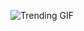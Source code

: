 
<!-- GIF_SECTION -->
![Trending GIF](https://media4.giphy.com/media/v1.Y2lkPThiYjIxNzcyYnptaGw4eG5mZHNobGp1djNxZGcyaDYxMGFxbXFodWZiNjJjeDdhZiZlcD12MV9naWZzX3NlYXJjaCZjdD1n/SHjRjbSdzjhWrT6RDR/giphy.gif)
<!-- END_GIF_SECTION -->
